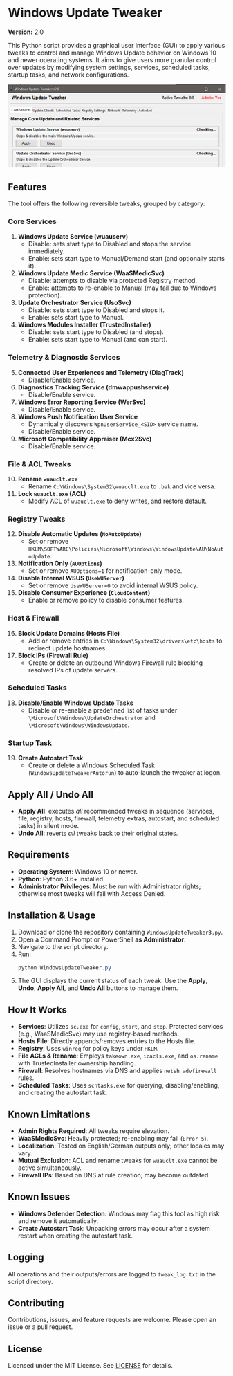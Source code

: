 # Windows Update Tweaker

**Version:** 2.0

This Python script provides a graphical user interface (GUI) to apply various tweaks to control and manage Windows Update behavior on Windows 10 and newer operating systems. It aims to give users more granular control over updates by modifying system settings, services, scheduled tasks, startup tasks, and network configurations.

![Windows Update Tweaker](WindowsUpdateTweaker.png)

## Features

The tool offers the following reversible tweaks, grouped by category:

### Core Services
1. **Windows Update Service (wuauserv)**
   - Disable: sets start type to Disabled and stops the service immediately.
   - Enable: sets start type to Manual/Demand start (and optionally starts it).
2. **Windows Update Medic Service (WaaSMedicSvc)**
   - Disable: attempts to disable via protected Registry method.
   - Enable: attempts to re-enable to Manual (may fail due to Windows protection).
3. **Update Orchestrator Service (UsoSvc)**
   - Disable: sets start type to Disabled and stops it.
   - Enable: sets start type to Manual.
4. **Windows Modules Installer (TrustedInstaller)**
   - Disable: sets start type to Disabled (and stops).
   - Enable: sets start type to Manual (and can start).

### Telemetry & Diagnostic Services
5. **Connected User Experiences and Telemetry (DiagTrack)**
   - Disable/Enable service.
6. **Diagnostics Tracking Service (dmwappushservice)**
   - Disable/Enable service.
7. **Windows Error Reporting Service (WerSvc)**
   - Disable/Enable service.
8. **Windows Push Notification User Service**
   - Dynamically discovers `WpnUserService_<SID>` service name.
   - Disable/Enable service.
9. **Microsoft Compatibility Appraiser (Mcx2Svc)**
   - Disable/Enable service.

### File & ACL Tweaks
10. **Rename `wuauclt.exe`**
    - Rename `C:\Windows\System32\wuauclt.exe` to `.bak` and vice versa.
11. **Lock `wuauclt.exe` (ACL)**
    - Modify ACL of `wuauclt.exe` to deny writes, and restore default.

### Registry Tweaks
12. **Disable Automatic Updates (`NoAutoUpdate`)**
    - Set or remove `HKLM\SOFTWARE\Policies\Microsoft\Windows\WindowsUpdate\AU\NoAutoUpdate`.
13. **Notification Only (`AUOptions`)**
    - Set or remove `AUOptions=1` for notification-only mode.
14. **Disable Internal WSUS (`UseWUServer`)**
    - Set or remove `UseWUServer=0` to avoid internal WSUS policy.
15. **Disable Consumer Experience (`CloudContent`)**
    - Enable or remove policy to disable consumer features.

### Host & Firewall
16. **Block Update Domains (Hosts File)**
    - Add or remove entries in `C:\Windows\System32\drivers\etc\hosts` to redirect update hostnames.
17. **Block IPs (Firewall Rule)**
    - Create or delete an outbound Windows Firewall rule blocking resolved IPs of update servers.

### Scheduled Tasks
18. **Disable/Enable Windows Update Tasks**
    - Disable or re-enable a predefined list of tasks under `\Microsoft\Windows\UpdateOrchestrator` and `\Microsoft\Windows\WindowsUpdate`.

### Startup Task
19. **Create Autostart Task**
    - Create or delete a Windows Scheduled Task (`WindowsUpdateTweakerAutorun`) to auto-launch the tweaker at logon.

## Apply All / Undo All
- **Apply All**: executes _all_ recommended tweaks in sequence (services, file, registry, hosts, firewall, telemetry extras, autostart, and scheduled tasks) in silent mode.
- **Undo All**: reverts _all_ tweaks back to their original states.

## Requirements

- **Operating System**: Windows 10 or newer.
- **Python**: Python 3.6+ installed.
- **Administrator Privileges**: Must be run with Administrator rights; otherwise most tweaks will fail with Access Denied.

## Installation & Usage

1. Download or clone the repository containing `WindowsUpdateTweaker3.py`.
2. Open a Command Prompt or PowerShell **as Administrator**.
3. Navigate to the script directory.
4. Run:
   ```powershell
   python WindowsUpdateTweaker.py
   ```
5. The GUI displays the current status of each tweak. Use the **Apply**, **Undo**, **Apply All**, and **Undo All** buttons to manage them.

## How It Works

- **Services**: Utilizes `sc.exe` for `config`, `start`, and `stop`. Protected services (e.g., WaaSMedicSvc) may use registry-based methods.
- **Hosts File**: Directly appends/removes entries to the Hosts file.
- **Registry**: Uses `winreg` for policy keys under `HKLM`.
- **File ACLs & Rename**: Employs `takeown.exe`, `icacls.exe`, and `os.rename` with TrustedInstaller ownership handling.
- **Firewall**: Resolves hostnames via DNS and applies `netsh advfirewall` rules.
- **Scheduled Tasks**: Uses `schtasks.exe` for querying, disabling/enabling, and creating the autostart task.

## Known Limitations

- **Admin Rights Required**: All tweaks require elevation.
- **WaaSMedicSvc**: Heavily protected; re-enabling may fail (`Error 5`).
- **Localization**: Tested on English/German outputs only; other locales may vary.
- **Mutual Exclusion**: ACL and rename tweaks for `wuauclt.exe` cannot be active simultaneously.
- **Firewall IPs**: Based on DNS at rule creation; may become outdated.

## Known Issues

- **Windows Defender Detection**: Windows may flag this tool as high risk and remove it automatically.
- **Create Autostart Task**: Unpacking errors may occur after a system restart when creating the autostart task.

## Logging
All operations and their outputs/errors are logged to `tweak_log.txt` in the script directory.

## Contributing
Contributions, issues, and feature requests are welcome. Please open an issue or a pull request.

## License
Licensed under the MIT License. See [LICENSE](LICENSE) for details.
